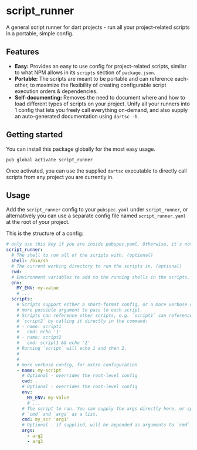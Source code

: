 <!--
This README describes the package. If you publish this package to pub.dev,
this README's contents appear on the landing page for your package.

For information about how to write a good package README, see the guide for
[writing package pages](https://dart.dev/guides/libraries/writing-package-pages).

For general information about developing packages, see the Dart guide for
[creating packages](https://dart.dev/guides/libraries/create-library-packages)
and the Flutter guide for
[developing packages and plugins](https://flutter.dev/developing-packages).
-->

# script_runner

A general script runner for dart projects - run all your project-related scripts in a portable,
simple config.

## Features

- **Easy:** Provides an easy to use config for project-related scripts, similar to what NPM allows
  in its `scripts` section of `package.json`.
- **Portable:** The scripts are meant to be portable and can reference each-other, to maximize the
  flexibility of creating configurable script execution orders &amp; dependencies.
- **Self-documenting:** Removes the need to document where and how to load different types of
  scripts on your project. Unify all your runners into 1 config that lets you freely call everything
  on-demand, and also supply an auto-generated documentation using `dartsc -h`.

## Getting started

You can install this package globally for the most easy usage.

```shell
pub global activate script_runner
```

Once activated, you can use the supplied `dartsc` executable to directly call scripts from any
project you are currently in.

## Usage

Add the `script_runner` config to your `pubspec.yaml` under `script_runner`, or alternatively you
can use a separate config file named `script_runner.yaml` at the root of your project.

This is the structure of a config:

```yaml
# only use this key if you are inside pubspec.yaml. Otherwise, it's not needed
script_runner:
  # The shell to run all of the scripts with. (optional)
  shell: /bin/sh
  # The current working directory to run the scripts in. (optional)
  cwd: .
  # Environment variables to add to the running shells in the scripts. (optional)
  env:
    MY_ENV: my-value
    # ...
  scripts:
    # Scripts support either a short-format config, or a more verbose one with
    # more possible argument to pass to each script.
    # Scripts can reference other scripts, e.g. `script1` can reference
    # `script2` by calling it directly in the command:
    # - name: script1
    #   cmd: echo '1'
    # - name: script2
    #   cmd: script1 && echo '2'
    # Running `script` will echo 1 and then 2.
    #
    #
    # more verbose config, for extra configuration
    - name: my-script
      # Optional - overrides the root-level config
      cwd: .
      # Optional - overrides the root-level config
      env:
        MY_ENV: my-value
        # ...
      # The script to run. You can supply the args directly here, or split into
      # `cmd` and `args` as a list.
      cmd: my_scr 'arg1'
      # Optional - if supplied, will be appended as arguments to `cmd`.
      args:
        - arg2
        - arg3
```
